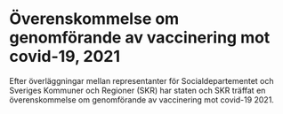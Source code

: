 # Överenskommelse om genomförande av vaccinering mot covid-19, 2021

Efter överläggningar mellan representanter för Socialdepartementet och Sveriges Kommuner och Regioner (SKR) har staten och SKR träffat en överenskommelse om genomförande av vaccinering mot covid-19 2021.
